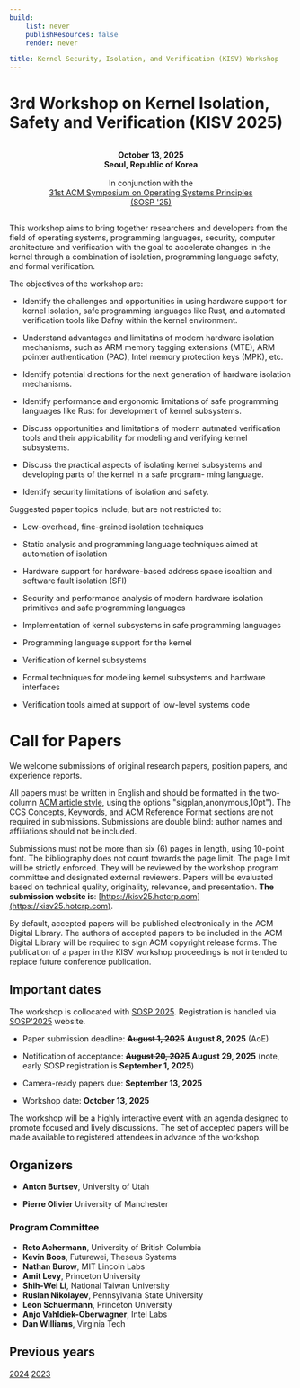 ```yaml
---
build:
    list: never
    publishResources: false
    render: never

title: Kernel Security, Isolation, and Verification (KISV) Workshop
---
```


# 3rd Workshop on Kernel Isolation, Safety and Verification (KISV 2025)

<style>
.box {
    border-radius: 0.5em;
}

.dark .box {
    border-radius: 0.5em;
}

.important {
    text-align: center;
    padding-top: 1em;
    padding-bottom: 1em;
    line-height: 120%;
    font-size: 100%;
    margin: 0 auto;
}

.width50 {
    width: 80%;
}
</style>

<div class="important box width50">
    <b>October 13, 2025<br>
    Seoul, Republic of Korea<br><br></b>
    In conjunction with the<br>
    <a href="https://sigops.org/s/conferences/sosp/2025/">31st ACM Symposium on Operating Systems Principles (SOSP '25)</a>
</div>

This workshop aims to bring together researchers and developers from the field of
operating systems, programming languages, security, computer architecture and
verification with the goal to accelerate changes in the kernel through a
combination of isolation, programming language safety, and formal verification.

The objectives of the workshop are:

* Identify the challenges and opportunities in using hardware support for
kernel isolation, safe programming languages like Rust, and automated
verification tools like Dafny within the kernel environment.

* Understand advantages and limitatins of modern hardware isolation mechanisms,
such as ARM memory tagging extensions (MTE), ARM pointer authentication (PAC),
Intel memory protection keys (MPK), etc.

* Identify potential directions for the next generation of hardware isolation
  mechanisms.

* Identify performance and ergonomic limitations of safe programming languages
  like Rust for development of kernel subsystems.

* Discuss opportunities and limitations of modern autmated verification tools
  and their applicability for modeling and verifying kernel subsystems.

* Discuss the practical aspects of isolating kernel subsystems and developing
  parts of the kernel in a safe program- ming language.

* Identify security limitations of isolation and safety.

Suggested paper topics include, but are not restricted to:

* Low-overhead, fine-grained isolation techniques

* Static analysis and programming language techniques aimed at automation of
  isolation

* Hardware support for hardware-based address space isoaltion and software
  fault isolation (SFI)

* Security and performance analysis of modern hardware isolation primitives and
  safe programming languages

* Implementation of kernel subsystems in safe programming languages

* Programming language support for the kernel

* Verification of kernel subsystems

* Formal techniques for modeling kernel subsystems and hardware interfaces

* Verification tools aimed at support of low-level systems code


# Call for Papers

We welcome submissions of original research papers, position papers, and
experience reports.

All papers must be written in English and should be formatted in the two-column
[ACM article style](https://www.acm.org/publications/proceedings-template/),
using the options "sigplan,anonymous,10pt"). The CCS Concepts, Keywords, and
ACM Reference Format sections are not required in submissions. Submissions are
double blind: author names and affiliations should not be included.

Submissions must not be more than six (6) pages in length, using 10-point font.
The bibliography does not count towards the page limit. The page limit will be
strictly enforced. They will be reviewed by the workshop program committee and
designated external reviewers. Papers will be evaluated based on technical
quality, originality, relevance, and presentation. **The submission website is**:
[https://kisv25.hotcrp.com](https://kisv25.hotcrp.com).

By default, accepted papers will be published electronically in the ACM Digital
Library. The authors of accepted papers to be included in the ACM Digital
Library will be required to sign ACM copyright release forms. The publication
of a paper in the KISV workshop proceedings is not intended to replace future
conference publication. 

## Important dates

The workshop is collocated with [SOSP'2025](https://sigops.org/s/conferences/sosp/2025/).
Registration is handled via [SOSP'2025](https://sigops.org/s/conferences/sosp/2025/) website.

* Paper submission deadline: ~~**August 1, 2025**~~ **August 8, 2025** (AoE)

* Notification of acceptance: ~~**August 20, 2025**~~ **August 29, 2025** (note, early SOSP registration is **September 1, 2025**)

* Camera-ready papers due: **September 13, 2025**

* Workshop date: **October 13, 2025**

The workshop will be a highly interactive event with an agenda designed to
promote focused and lively discussions. The set of accepted papers will be made
available to registered attendees in advance of the workshop.

## Organizers 

* **Anton Burtsev**, University of Utah

* **Pierre Olivier** University of Manchester

### Program Committee

* **Reto Achermann**, University of British Columbia
* **Kevin Boos**, Futurewei, Theseus Systems
* **Nathan Burow**, MIT Lincoln Labs
* **Amit Levy**, Princeton University
* **Shih-Wei Li**, National Taiwan University
* **Ruslan Nikolayev**, Pennsylvania State University
* **Leon Schuermann**, Princeton University
* **Anjo Vahldiek-Oberwagner**, Intel Labs
* **Dan Williams**, Virginia Tech

## Previous years

[2024](https://kisv-workshop.github.io/archive/2024/)
[2023](https://kisv-workshop.github.io/archive/2023/)
